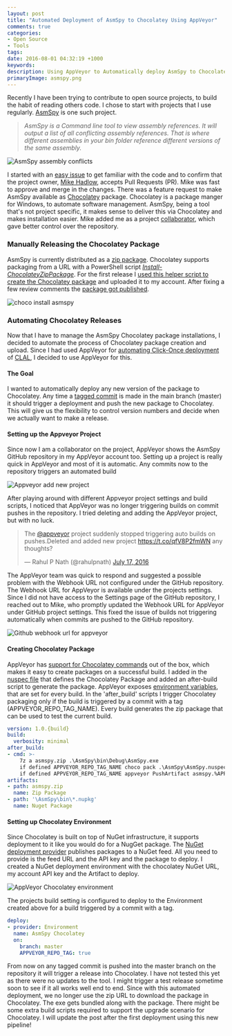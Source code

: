 ```yaml
---
layout: post
title: "Automated Deployment of AsmSpy to Chocolatey Using AppVeyor"
comments: true
categories:
- Open Source
- Tools
tags: 
date: 2016-08-01 04:32:19 +1000
keywords: 
description: Using AppVeyor to Automatically deploy AsmSpy to Chocolatey.
primaryImage: asmspy.png
---
```


Recently I have been trying to contribute to open source projects, to build the habit of reading others code. I chose to start with projects that I use regularly. [AsmSpy](https://github.com/mikehadlow/AsmSpy) is one such project.

> *AsmSpy is a Command line tool to view assembly references. It will output a list of all conflicting assembly references. That is where different assemblies in your bin folder reference different versions of the same assembly.*

<img class="center" alt="AsmSpy assembly conflicts" src="{{ site.images_root}}/asmspy.png" />

I started with an [easy issue](https://github.com/mikehadlow/AsmSpy/pull/20) to get familiar with the code and to confirm that the project owner, [Mike Hadlow](https://github.com/mikehadlow), accepts Pull Requests (PR). Mike was fast to approve and merge in the changes. There was a feature request to make AsmSpy available as [Chocolatey](https://chocolatey.org/) package. Chocolatey is a package manger for Windows, to automate software management. AsmSpy, being a tool that's not project specific, it makes sense to deliver this via Chocolatey and makes installation easier. Mike added me as a project [collaborator](https://help.github.com/articles/permission-levels-for-a-user-account-repository/), which gave better control over the repository.

### Manually Releasing the Chocolatey Package

AsmSpy is currently distributed as a [zip package](http://static.mikehadlow.com/AsmSpy.zip). Chocolatey supports packaging from a URL with a PowerShell script [*Install-ChocolateyZipPackage*](https://github.com/chocolatey/choco/wiki/HelpersInstallChocolateyZipPackage). For the first release I [used this helper script to create the Chocolatey package](https://github.com/mikehadlow/AsmSpy/pull/22) and uploaded it to my account. After fixing a few review comments the [package got published](https://chocolatey.org/packages/asmspy/1.0.0).

<img class="center" alt="choco install asmspy" src="{{ site.images_root}}/asmspy_choco.png" />

### Automating Chocolatey Releases

Now that I have to manage the AsmSpy Chocolatey package installations, I decided to automate the process of Chocolatey package creation and upload. Since I had used AppVeyor for [automating Click-Once deployment](http://www.rahulpnath.com/blog/automated-clickonce-deployment-of-a-wpf-application-using-appveyor/) of [CLAL](https://github.com/rahulpnath/clal), I decided to use AppVeyor for this. 

#### **The Goal**
I wanted to automatically deploy any new version of the package to Chocolatey. Any time a [tagged commit](https://git-scm.com/book/en/v2/Git-Basics-Tagging) is made in the main branch (master) it should trigger a deployment and push the new package to Chocolatey. This will give us the flexibility to control version numbers and decide when we actually want to make a release.

#### **Setting up the Appveyor Project**

Since now I am a collaborator on the project, AppVeyor shows the AsmSpy GitHub repository in my AppVeyor account too. Setting up a project is really quick in AppVeyor and most of it is automatic. Any commits now to the repository triggers an automated build 

<img alt="Appveyor add new project" src="{{ site.images_root}}/asmspy_appveyor_addProject.png" />

After playing around with different Appveyor project settings and build scripts, I noticed that AppVeyor was no longer triggering builds on commit pushes in the repository. I tried deleting and adding the AppVeyor project, but with no luck.

<blockquote class="twitter-tweet" data-lang="en"><p lang="en" dir="ltr">The <a href="https://twitter.com/appveyor">@appveyor</a> project suddenly stopped triggering auto builds on pushes.Deleted and added new project <a href="https://t.co/qfV8P2fmWN">https://t.co/qfV8P2fmWN</a> any thoughts?</p>&mdash; Rahul P Nath (@rahulpnath) <a href="https://twitter.com/rahulpnath/status/754764006976466944">July 17, 2016</a></blockquote>
<script async src="//platform.twitter.com/widgets.js" charset="utf-8"></script>

The AppVeyor team was quick to respond and suggested a possible problem with the Webhook URL not configured under the GitHub repository. The Webhook URL for AppVeyor is available under the projects settings. Since I did not have access to the Settings page of the GitHub repository, I reached out to Mike, who promptly updated the Webhook URL for AppVeyor under GitHub project settings. This fixed the issue of builds not triggering automatically when commits are pushed to the GitHub repository.

<img alt="Github webhook url for appveyor" src="{{ site.images_root}}/asmspy_github_webhook.png"/>

#### **Creating Chocolatey Package**

AppVeyor has [support for Chocolatey commands](https://www.appveyor.com/blog/2014/11/06/appveyor-with-a-hint-of-chocolatey) out of the box, which makes it easy to create packages on a successful build. I added in the [nuspec file](https://github.com/mikehadlow/AsmSpy/blob/master/AsmSpy/AsmSpy.nuspec) that defines the Chocolatey Package and added an after-build script to generate the package. AppVeyor exposes [environment variables](https://www.appveyor.com/docs/environment-variables), that are set for every build. In the 'after_build' scripts I trigger Chocolatey packaging only if the build is triggered by a commit with a tag (APPVEYOR_REPO_TAG_NAME). Every build generates the zip package that can be used to test the current build.

``` yaml   
version: 1.0.{build}
build:
  verbosity: minimal
after_build:
- cmd: >-
    7z a asmspy.zip .\AsmSpy\bin\Debug\AsmSpy.exe
    if defined APPVEYOR_REPO_TAG_NAME choco pack .\AsmSpy\AsmSpy.nuspec --version %APPVEYOR_REPO_TAG_NAME%
    if defined APPVEYOR_REPO_TAG_NAME appveyor PushArtifact asmspy.%APPVEYOR_REPO_TAG_NAME%.nupkg -DeploymentName ReleaseNuget
artifacts:
- path: asmspy.zip
  name: Zip Package
- path: '\AsmSpy\bin\*.nupkg'
  name: Nuget Package
```

#### **Setting up Chocolatey Environment**

Since Chocolatey is built on top of NuGet infrastructure, it supports deployment to it like you would do for a NugGet package. The [NuGet deployment provider](https://www.appveyor.com/docs/deployment/nuget) publishes packages to a NuGet feed. All you need to provide is the feed URL and the API key and the package to deploy. I created a NuGet deployment environment with the chocolatey NuGet URL, my account API key and the Artifact to deploy.

<img  alt="AppVeyor Chocolatey environment" src="{{ site.images_root}}/asmspy_appveyor_environment.png"/>

The projects build setting is configured to deploy to the Environment created above for a build triggered by a commit with a tag.

``` yaml   
deploy:
- provider: Environment
  name: AsmSpy Chocolatey
  on:
    branch: master
    APPVEYOR_REPO_TAG: true
```

From now on any tagged commit is pushed into the master branch on the repository it will trigger a release into Chocolatey. I have not tested this yet as there were no updates to the tool. I might trigger a test release sometime soon to see if it all works well end to end. Since with this automated deployment, we no longer use the zip URL to download the package in Chocolatey. The exe gets bundled along with the package. There might be some extra build scripts required to support the upgrade scenario for Chocolatey. I will update the post after the first deployment using this new pipeline!